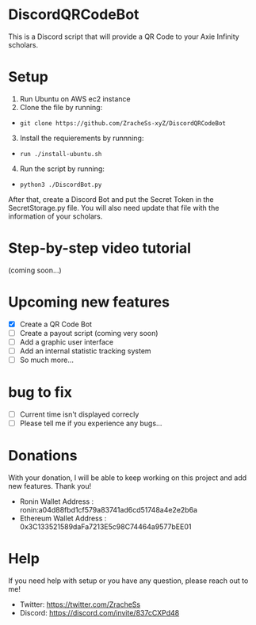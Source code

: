 # DiscordQRCodeBot
This is a Discord script that will provide a QR Code to your Axie Infinity scholars.

# Setup
1. Run Ubuntu on AWS ec2 instance
2. Clone the file by running:
* `git clone https://github.com/ZracheSs-xyZ/DiscordQRCodeBot`
3. Install the requierements by runnning:
* `run ./install-ubuntu.sh`
4. Run the script by running:
* `python3 ./DiscordBot.py`

After that, create a Discord Bot and put the Secret Token in the SecretStorage.py file.
You will also need update that file with the information of your scholars.

# Step-by-step video tutorial
(coming soon...)

# Upcoming new features
- [x] Create a QR Code Bot
- [ ] Create a payout script (coming very soon)
- [ ] Add a graphic user interface
- [ ] Add an internal statistic tracking system
- [ ] So much more...

# bug to fix
- [ ] Current time isn't displayed correcly
- [ ] Please tell me if you experience any bugs...

# Donations
With your donation, I will be able to keep working on this project and add new features. 
Thank you!

* Ronin Wallet Address : ronin:a04d88fbd1cf579a83741ad6cd51748a4e2e2b6a
* Ethereum Wallet Address : 0x3C133521589daFa7213E5c98C74464a9577bEE01

# Help
If you need help with setup or you have any question, please reach out to me!

* Twitter: https://twitter.com/ZracheSs
* Discord: https://discord.com/invite/837cCXPd48
